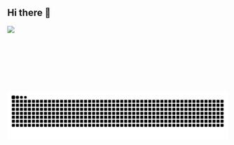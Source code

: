 ## Hi there 👋
<img align="left" height="150" src="https://i.imgflip.com/65efzo.gif"  />

<img src="https://raw.githubusercontent.com/amandadevynaa/amandadevynaa/output/snake.svg" alt="Snake animation" />